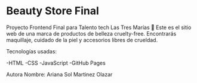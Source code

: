 # Beauty Store Final
Proyecto Frontend Final para Talento tech
Las Tres Marías 🌸
Este es el sitio web de una marca de productos de belleza cruelty-free.
Encontrarás maquillaje, cuidado de la piel y accesorios libres de crueldad.

Tecnologías usadas:

-HTML
-CSS
-JavaScript
-GitHub Pages

Autora
Nombre: Ariana Sol Martinez Olazar
